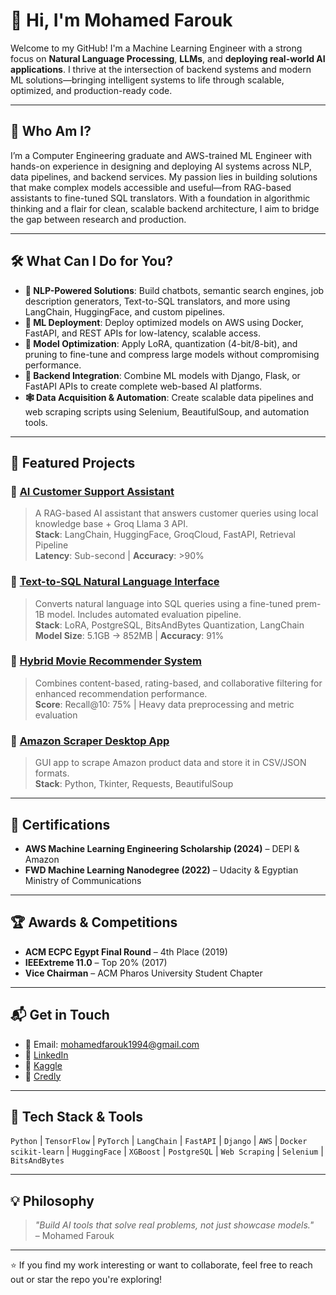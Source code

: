 # 👋 Hi, I'm Mohamed Farouk

Welcome to my GitHub! I'm a Machine Learning Engineer with a strong focus on **Natural Language Processing**, **LLMs**, and **deploying real-world AI applications**. I thrive at the intersection of backend systems and modern ML solutions—bringing intelligent systems to life through scalable, optimized, and production-ready code.

---

## 🧠 Who Am I?

I’m a Computer Engineering graduate and AWS-trained ML Engineer with hands-on experience in designing and deploying AI systems across NLP, data pipelines, and backend services. My passion lies in building solutions that make complex models accessible and useful—from RAG-based assistants to fine-tuned SQL translators. With a foundation in algorithmic thinking and a flair for clean, scalable backend architecture, I aim to bridge the gap between research and production.

---

## 🛠️ What Can I Do for You?

- **🧩 NLP-Powered Solutions**: Build chatbots, semantic search engines, job description generators, Text-to-SQL translators, and more using LangChain, HuggingFace, and custom pipelines.
- **🚀 ML Deployment**: Deploy optimized models on AWS using Docker, FastAPI, and REST APIs for low-latency, scalable access.
- **🧪 Model Optimization**: Apply LoRA, quantization (4-bit/8-bit), and pruning to fine-tune and compress large models without compromising performance.
- **🔗 Backend Integration**: Combine ML models with Django, Flask, or FastAPI APIs to create complete web-based AI platforms.
- **🕸 Data Acquisition & Automation**: Create scalable data pipelines and web scraping scripts using Selenium, BeautifulSoup, and automation tools.

---

## 📌 Featured Projects

### 🔹 [AI Customer Support Assistant](https://github.com/MohamedFarouk94/AI-customer-support)
> A RAG-based AI assistant that answers customer queries using local knowledge base + Groq Llama 3 API.  
> **Stack**: LangChain, HuggingFace, GroqCloud, FastAPI, Retrieval Pipeline  
> **Latency**: Sub-second | **Accuracy**: >90%

### 🔹 [Text-to-SQL Natural Language Interface](https://www.kaggle.com/code/mohamedfarouk94/ai-powered-postgresql)
> Converts natural language into SQL queries using a fine-tuned prem-1B model. Includes automated evaluation pipeline.  
> **Stack**: LoRA, PostgreSQL, BitsAndBytes Quantization, LangChain  
> **Model Size**: 5.1GB → 852MB | **Accuracy**: 91%

### 🔹 [Hybrid Movie Recommender System](https://www.kaggle.com/code/mohamedfarouk94/the-movie-recommender-system)
> Combines content-based, rating-based, and collaborative filtering for enhanced recommendation performance.  
> **Score**: Recall@10: 75% | Heavy data preprocessing and metric evaluation

### 🔹 [Amazon Scraper Desktop App](https://github.com/MohamedFarouk94/Pychot)
> GUI app to scrape Amazon product data and store it in CSV/JSON formats.  
> **Stack**: Python, Tkinter, Requests, BeautifulSoup

---

## 📜 Certifications

- **AWS Machine Learning Engineering Scholarship (2024)** – DEPI & Amazon
- **FWD Machine Learning Nanodegree (2022)** – Udacity & Egyptian Ministry of Communications

---

## 🏆 Awards & Competitions

- **ACM ECPC Egypt Final Round** – 4th Place (2019)  
- **IEEExtreme 11.0** – Top 20% (2017)  
- **Vice Chairman** – ACM Pharos University Student Chapter

---

## 📬 Get in Touch

- 📧 Email: mohamedfarouk1994@gmail.com  
- 🔗 [LinkedIn](https://linkedin.com/in/mohfarouk94/)  
- 🐍 [Kaggle](https://www.kaggle.com/mohamedfarouk94)  
- 📜 [Credly](https://www.credly.com/users/mohamed-farouk.87e6e0b3)

---

## 📌 Tech Stack & Tools

`Python` | `TensorFlow` | `PyTorch` | `LangChain` | `FastAPI` | `Django` | `AWS` | `Docker`  
`scikit-learn` | `HuggingFace` | `XGBoost` | `PostgreSQL` | `Web Scraping` | `Selenium` | `BitsAndBytes`

---

## 💡 Philosophy

> _"Build AI tools that solve real problems, not just showcase models."_  
> – Mohamed Farouk

---

⭐ If you find my work interesting or want to collaborate, feel free to reach out or star the repo you're exploring!

